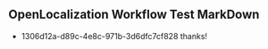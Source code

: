 ## OpenLocalization Workflow Test MarkDown
* 1306d12a-d89c-4e8c-971b-3d6dfc7cf828 thanks!

<!--HONumber=Jul16_HO4-->


